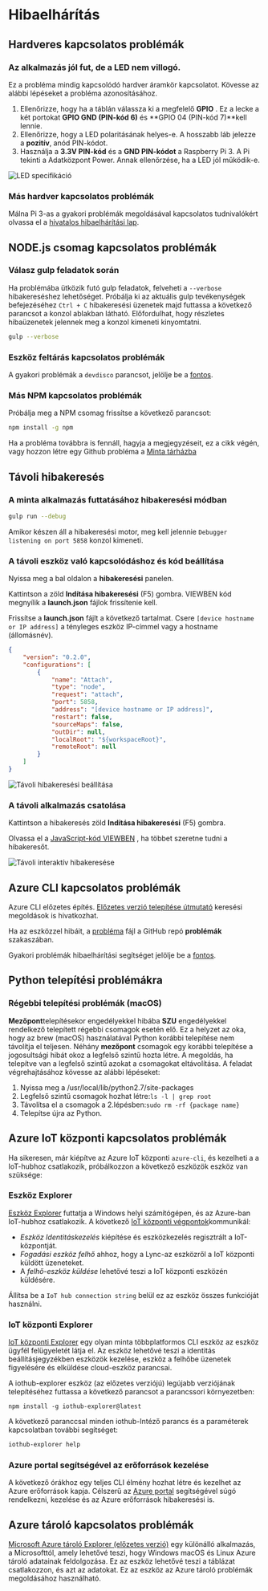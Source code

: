 <properties
 pageTitle="Elhárítása |} Microsoft Azure"
 description="Hibaelhárítás az málna Pi Node.js használat lap"
 services="iot-hub"
 documentationCenter=""
 authors="shizn"
 manager="timlt"
 tags=""
 keywords=""/>

<tags
 ms.service="iot-hub"
 ms.devlang="multiple"
 ms.topic="article"
 ms.tgt_pltfrm="na"
 ms.workload="na"
 ms.date="10/21/2016"
 ms.author="xshi"/>

# <a name="troubleshooting"></a>Hibaelhárítás

## <a name="hardware-issues"></a>Hardveres kapcsolatos problémák

### <a name="the-application-runs-well-but-the-led-is-not-blinking"></a>Az alkalmazás jól fut, de a LED nem villogó.

Ez a probléma mindig kapcsolódó hardver áramkör kapcsolatot. Kövesse az alábbi lépéseket a probléma azonosításához.

1. Ellenőrizze, hogy ha a táblán válassza ki a megfelelő **GPIO** . Ez a lecke a két portokat **GPIO GND (PIN-kód 6)** és **GPIO 04 (PIN-kód 7)**kell lennie.
2. Ellenőrizze, hogy a LED polaritásának helyes-e. A hosszabb láb jelezze a **pozitív**, anód PIN-kódot.
3. Használja a **3.3V PIN-kód** és a **GND PIN-kódot** a Raspberry Pi 3. A Pi tekinti a Adatközpont Power. Annak ellenőrzése, ha a LED jól működik-e.

![LED specifikáció](media/iot-hub-raspberry-pi-lessons/troubleshooting/led_spec.png)

### <a name="other-hardware-issues"></a>Más hardver kapcsolatos problémák

Málna Pi 3-as a gyakori problémák megoldásával kapcsolatos tudnivalókért olvassa el a [hivatalos hibaelhárítási lap](http://elinux.org/R-Pi_Troubleshooting).

## <a name="nodejs-package-issues"></a>NODE.js csomag kapcsolatos problémák

### <a name="no-response-during-gulp-tasks"></a>Válasz gulp feladatok során

Ha problémába ütközik futó gulp feladatok, felveheti a `--verbose` hibakereséshez lehetőséget. Próbálja ki az aktuális gulp tevékenységek befejezéséhez `Ctrl + C` hibakeresési üzenetek majd futtassa a következő parancsot a konzol ablakban látható. Előfordulhat, hogy részletes hibaüzenetek jelennek meg a konzol kimeneti kinyomtatni. 

```bash
gulp --verbose
```

### <a name="device-discovery-issues"></a>Eszköz feltárás kapcsolatos problémák

A gyakori problémák a `devdisco` parancsot, jelölje be a [fontos](https://github.com/Azure/device-discovery-cli/blob/develop/readme.md).

### <a name="other-npm-issues"></a>Más NPM kapcsolatos problémák

Próbálja meg a NPM csomag frissítse a következő parancsot:

```bash
npm install -g npm
```

Ha a probléma továbbra is fennáll, hagyja a megjegyzéseit, ez a cikk végén, vagy hozzon létre egy Github probléma a [Minta tárházba](https://github.com/Azure-Samples/iot-hub-node-raspberrypi-getting-started)

## <a name="remote-debugging"></a>Távoli hibakeresés

### <a name="run-the-sample-application-in-debug-mode"></a>A minta alkalmazás futtatásához hibakeresési módban

```bash
gulp run --debug
```

Amikor készen áll a hibakeresési motor, meg kell jelennie ```Debugger listening on port 5858``` konzol kimeneti.

### <a name="configure-vs-code-to-connect-to-the-remote-device"></a>A távoli eszköz való kapcsolódáshoz és kód beállítása

Nyissa meg a bal oldalon a **hibakeresési** panelen.

Kattintson a zöld **Indítása hibakeresési** (F5) gombra. VIEWBEN kód megnyílik a **launch.json** fájlok frissítenie kell.

Frissítse a **launch.json** fájlt a következő tartalmat. Csere `[device hostname or IP address]` a tényleges eszköz IP-címmel vagy a hostname (állomásnév).   

```json
{
    "version": "0.2.0",
    "configurations": [
        {
            "name": "Attach",
            "type": "node",
            "request": "attach",
            "port": 5858,
            "address": "[device hostname or IP address]",
            "restart": false,
            "sourceMaps": false,
            "outDir": null,
            "localRoot": "${workspaceRoot}",
            "remoteRoot": null
        }
    ]
}
```

![Távoli hibakeresési beállítása](media/iot-hub-raspberry-pi-lessons/troubleshooting/remote_debugging_configuration.png)

### <a name="attach-to-the-remote-application"></a>A távoli alkalmazás csatolása

Kattintson a hibakeresés zöld **Indítása hibakeresési** (F5) gombra. 

Olvassa el a [JavaScript-kód VIEWBEN](https://code.visualstudio.com/docs/languages/javascript#_debugging) , ha többet szeretne tudni a hibakeresőt.

![Távoli interaktív hibakeresése](media/iot-hub-raspberry-pi-lessons/troubleshooting/remote_debugging_interactive.png)

## <a name="azure-cli-issues"></a>Azure CLI kapcsolatos problémák

Azure CLI előzetes építés. [Előzetes verzió telepítése útmutató](https://github.com/Azure/azure-cli/blob/master/doc/preview_install_guide.md) keresési megoldások is hivatkozhat.

Ha az eszközzel hibáit, a [probléma](https://github.com/Azure/azure-cli/issues) fájl a GitHub repó **problémák** szakaszában.

Gyakori problémák hibaelhárítási segítséget jelölje be a [fontos](https://github.com/Azure/azure-cli/blob/master/README.rst).

## <a name="python-installation-issues"></a>Python telepítési problémákra

### <a name="legacy-installation-issues-macos"></a>Régebbi telepítési problémák (macOS)

**Mezőpont**telepítésekor engedélyekkel hibába **SZU** engedélyekkel rendelkező telepített régebbi csomagok esetén elő. Ez a helyzet az oka, hogy az brew (macOS) használatával Python korábbi telepítése nem távolítja el teljesen. Néhány **mezőpont** csomagok egy korábbi telepítése a jogosultsági hibát okoz a legfelső szintű hozta létre. A megoldás, ha telepítve van a legfelső szintű azokat a csomagokat eltávolítása. A feladat végrehajtásához kövesse az alábbi lépéseket:

1. Nyissa meg a /usr/local/lib/python2.7/site-packages
2. Legfelső szintű csomagok hozhat létre:`ls -l | grep root`
3. Távolítsa el a csomagok a 2.lépésben:`sudo rm -rf {package name}`
4. Telepítse újra az Python.

## <a name="azure-iot-hub-issues"></a>Azure IoT központi kapcsolatos problémák

Ha sikeresen, már kiépítve az Azure IoT központi `azure-cli`, és kezelheti a a IoT-hubhoz csatlakozik, próbálkozzon a következő eszközök eszköz van szüksége:

### <a name="device-explorer"></a>Eszköz Explorer

[Eszköz Explorer](https://github.com/Azure/azure-iot-sdks/blob/master/tools/DeviceExplorer/doc/how_to_use_device_explorer.md) futtatja a Windows helyi számítógépen, és az Azure-ban IoT-hubhoz csatlakozik. A következő [IoT központi végpontok](iot-hub-devguide.md)kommunikál:

- *Eszköz Identitáskezelés* kiépítése és eszközkezelés regisztrált a IoT-központját.
- *Fogadási eszköz felhő* ahhoz, hogy a Lync-az eszközről a IoT központi küldött üzeneteket.
- A *felhő-eszköz küldése* lehetővé teszi a IoT központi eszközén küldésére.

Állítsa be a `IoT hub connection string` belül ez az eszköz összes funkcióját használni.

### <a name="iot-hub-explorer"></a>IoT központi Explorer

[IoT központi Explorer](https://github.com/Azure/azure-iot-sdks/blob/master/tools/iothub-explorer/readme.md) egy olyan minta többplatformos CLI eszköz az eszköz ügyfél felügyeletét látja el. Az eszköz lehetővé teszi a identitás beállításjegyzékben eszközök kezelése, eszköz a felhőbe üzenetek figyelésére és elküldése cloud-eszköz parancsai.

A iothub-explorer eszköz (az előzetes verziójú) legújabb verziójának telepítéséhez futtassa a következő parancsot a parancssori környezetben:

```
npm install -g iothub-explorer@latest
```

A következő paranccsal minden iothub-Intéző parancs és a paraméterek kapcsolatban további segítséget:

```bash
iothub-explorer help
```

### <a name="use-azure-portal-to-manage-your-resources"></a>Azure portal segítségével az erőforrások kezelése

A következő órákhoz egy teljes CLI élmény hozhat létre és kezelhet az Azure erőforrások kapja. Célszerű az [Azure portal](../azure-portal-overview.md) segítségével súgó rendelkezni, kezelése és az Azure erőforrások hibakeresési is.

## <a name="azure-storage-issues"></a>Azure tároló kapcsolatos problémák

[Microsoft Azure tároló Explorer (előzetes verzió)](http://storageexplorer.com) egy különálló alkalmazás, a Microsofttól, amely lehetővé teszi, hogy Windows macOS és Linux Azure tároló adatainak feldolgozása. Ez az eszköz lehetővé teszi a táblázat csatlakozzon, és azt az adatokat. Ez az eszköz az Azure tároló problémák megoldásához használható.
